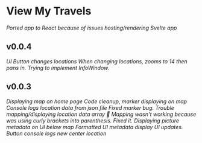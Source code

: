 # View My Travels

_Ported app to React because of issues hosting/rendering Svelte app_

## v0.0.4

_UI Button changes locations_
_When changing locations, zooms to 14 then pans in._
_Trying to implement InfoWindow._

## v0.0.3

_Displaying map on home page_
_Code cleanup, marker displaying on map_
_Console logs location data from json file_
_Fixed marker bug._
_Trouble mapping/displaying location data array 🤔_
_Mapping wasn't working because was using curly brackets into parenthesis. Fixed it._
_Displaying picture metadata on UI below map_
_Formatted UI metadata display_
_UI updates. Button console logs new center location_
